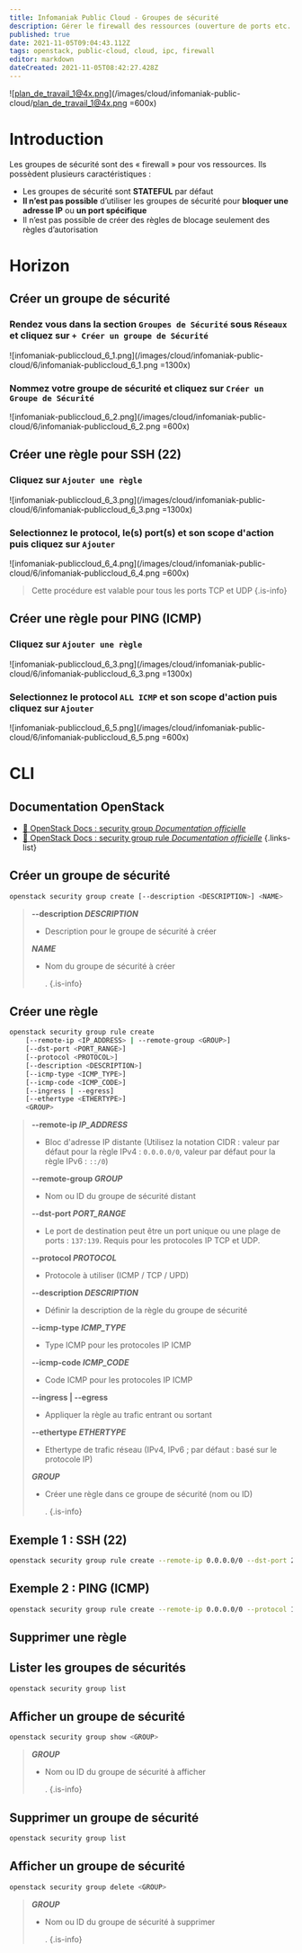 ```yaml
---
title: Infomaniak Public Cloud - Groupes de sécurité
description: Gérer le firewall des ressources (ouverture de ports etc...)
published: true
date: 2021-11-05T09:04:43.112Z
tags: openstack, public-cloud, cloud, ipc, firewall
editor: markdown
dateCreated: 2021-11-05T08:42:27.428Z
---
```


![plan_de_travail_1@4x.png](/images/cloud/infomaniak-public-cloud/plan_de_travail_1@4x.png =600x)
# Introduction
Les groupes de sécurité sont des « firewall » pour vos ressources. Ils possèdent plusieurs caractéristiques :
- Les groupes de sécurité sont **STATEFUL** par défaut
- **Il n’est pas possible** d’utiliser les groupes de sécurité pour **bloquer une adresse IP** ou **un port spécifique**
- Il n’est pas possible de créer des règles de blocage seulement des règles d’autorisation

# Horizon
## Créer un groupe de sécurité
### Rendez vous dans la section `Groupes de Sécurité` sous `Réseaux` et cliquez sur `+ Créer un groupe de Sécurité`
![infomaniak-publiccloud_6_1.png](/images/cloud/infomaniak-public-cloud/6/infomaniak-publiccloud_6_1.png =1300x)
### Nommez votre groupe de sécurité et cliquez sur `Créer un Groupe de Sécurité`
![infomaniak-publiccloud_6_2.png](/images/cloud/infomaniak-public-cloud/6/infomaniak-publiccloud_6_2.png =600x)
## Créer une règle pour SSH (22)
### Cliquez sur `Ajouter une règle`
![infomaniak-publiccloud_6_3.png](/images/cloud/infomaniak-public-cloud/6/infomaniak-publiccloud_6_3.png =1300x)
### Selectionnez le protocol, le(s) port(s) et son scope d'action puis cliquez sur `Ajouter`
![infomaniak-publiccloud_6_4.png](/images/cloud/infomaniak-public-cloud/6/infomaniak-publiccloud_6_4.png =600x)

> Cette procédure est valable pour tous les ports TCP et UDP
{.is-info}


## Créer une règle pour PING (ICMP)
### Cliquez sur `Ajouter une règle`
![infomaniak-publiccloud_6_3.png](/images/cloud/infomaniak-public-cloud/6/infomaniak-publiccloud_6_3.png =1300x)
### Selectionnez le protocol `ALL ICMP` et son scope d'action puis cliquez sur `Ajouter`
![infomaniak-publiccloud_6_5.png](/images/cloud/infomaniak-public-cloud/6/infomaniak-publiccloud_6_5.png =600x)

# CLI
## Documentation OpenStack
 - [🔗 OpenStack Docs : security group *Documentation officielle*](https://docs.openstack.org/python-openstackclient/xena/cli/command-objects/security-group.html)
  - [🔗 OpenStack Docs : security group rule *Documentation officielle*](https://docs.openstack.org/python-openstackclient/xena/cli/command-objects/security-group-rule.html)
{.links-list}
## Créer un groupe de sécurité
```bash 
openstack security group create [--description <DESCRIPTION>] <NAME>
```
> **--description *DESCRIPTION***
> - Description pour le groupe de sécurité à créer
>
> ***NAME***
> - Nom du groupe de sécurité à créer
>
> 	.
{.is-info}
## Créer une règle
```bash
openstack security group rule create
    [--remote-ip <IP_ADDRESS> | --remote-group <GROUP>]
    [--dst-port <PORT_RANGE>]
    [--protocol <PROTOCOL>]
    [--description <DESCRIPTION>]
    [--icmp-type <ICMP_TYPE>]
    [--icmp-code <ICMP_CODE>]
    [--ingress | --egress]
    [--ethertype <ETHERTYPE>]
    <GROUP>
```
> **--remote-ip *IP_ADDRESS***
> - Bloc d'adresse IP distante (Utilisez la notation CIDR : valeur par défaut pour la règle IPv4 : `0.0.0.0/0`, valeur par défaut pour la règle IPv6 : `::/0`)
>
> **--remote-group *GROUP***
> - Nom ou ID du groupe de sécurité distant
>
> **--dst-port *PORT_RANGE***
> - Le port de destination peut être un port unique ou une plage de ports : `137:139`. Requis pour les protocoles IP TCP et UDP.
>
> **--protocol *PROTOCOL***
> - Protocole à utiliser (ICMP / TCP / UPD)
>
> **--description *DESCRIPTION***
> - Définir la description de la règle du groupe de sécurité
>
> **--icmp-type *ICMP_TYPE***
> - Type ICMP pour les protocoles IP ICMP
>
> **--icmp-code *ICMP_CODE***
> - Code ICMP pour les protocoles IP ICMP
>
> **--ingress | --egress**
> - Appliquer la règle au trafic entrant ou sortant
>
> **--ethertype *ETHERTYPE***
> - Ethertype de trafic réseau (IPv4, IPv6 ; par défaut : basé sur le protocole IP)
>
> ***GROUP***
> - Créer une règle dans ce groupe de sécurité (nom ou ID)
>
> 	.
{.is-info}
## Exemple 1 : SSH (22)
```bash
openstack security group rule create --remote-ip 0.0.0.0/0 --dst-port 22 --protocol TCP --description SSH --ingress <GROUP>
```
## Exemple 2 : PING (ICMP)
```bash
openstack security group rule create --remote-ip 0.0.0.0/0 --protocol ICMP --description PING --ingress <GROUP>
```
## Supprimer une règle
## Lister les groupes de sécurités
```bash
openstack security group list
```
## Afficher un groupe de sécurité
```bash
openstack security group show <GROUP>
```
> ***GROUP***
> - Nom ou ID du groupe de sécurité à afficher
>
> 	.
{.is-info}
## Supprimer un groupe de sécurité
```bash
openstack security group list
```
## Afficher un groupe de sécurité
```bash
openstack security group delete <GROUP>
```
> ***GROUP***
> - Nom ou ID du groupe de sécurité à supprimer
>
> 	.
{.is-info}